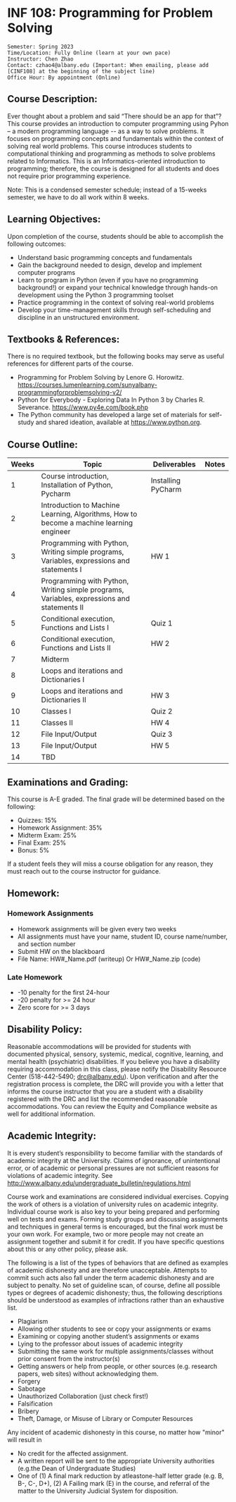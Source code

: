 # INF 108: Programming for Problem Solving

```
Semester: Spring 2023 
Time/Location: Fully Online (learn at your own pace)
Instructor: Chen Zhao
Contact: czhao4@albany.edu (Important: When emailing, please add [CINF108] at the beginning of the subject line)
Office Hour: By appointment (Online)
```

## Course Description:

Ever thought about a problem and said “There should be an app for that”? This course provides an introduction to computer programming using Pyhon – a modern programming language -- as a way to solve problems. It focuses on programming concepts and fundamentals within the context of solving real world problems. This course introduces students to computational thinking and programming as methods to solve problems related to Informatics. This is an Informatics-oriented introduction to programming; therefore, the course is designed for all students and does not require prior programming experience.

Note: This is a condensed semester schedule; instead of a 15-weeks semester, we have to do all work within 8 weeks.

## Learning Objectives:

Upon completion of the course, students should be able to accomplish the following outcomes:
* Understand basic programming concepts and fundamentals
* Gain the background needed to design, develop and implement computer programs
* Learn to program in Python (even if you have no programming background!) or expand your technical knowledge through hands-on development using the Python 3 programming toolset
* Practice programming in the context of solving real-world problems
* Develop your time-management skills through self-scheduling and discipline in an unstructured environment.

## Textbooks & References:

There is no required textbook, but the following books may serve as useful references for different parts of the course.
* Programming for Problem Solving by Lenore G. Horowitz. https://courses.lumenlearning.com/sunyalbany-programmingforproblemsolving-v2/
* Python for Everybody - Exploring Data In Python 3 by Charles R. Severance. https://www.py4e.com/book.php
* The Python community has developed a large set of materials for self-study and shared ideation, available at https://www.python.org.


## Course Outline:

| Weeks   	| Topic                                                                                   	    | Deliverables               	| Notes 	|
|---------	|------------------------------------------------------------------------------------------	    |---------------------------	|-------	|
| 1       	| Course introduction, Installation of Python, Pycharm                                     	    |     Installing PyCharm      |       	|
| 2       	| Introduction to Machine Learning, Algorithms, How to become a machine learning engineer  	    |                	            |       	|
| 3       	| Programming with Python, Writing simple programs, Variables, expressions and statements I   	|     HW 1                 	  |       	|
| 4       	| Programming with Python, Writing simple programs, Variables, expressions and statements II  	|                          	  |       	|
| 5       	| Conditional execution, Functions and Lists I                                             	    |     Quiz 1             	    |       	|
| 6       	| Conditional execution, Functions and Lists II                                            	    |     HW 2              	    |       	|
| 7       	| Midterm                                                                                 	    |                    	        |       	|
| 8       	| Loops and iterations and Dictionaries I                                                  	    |                    	        |       	|
| 9       	| Loops and iterations and Dictionaries II                                                 	    |     HW 3          	        |       	|
| 10       	| Classes I                                                                                	    |     Quiz 2                 	|       	|
| 11       	| Classes II                                                                               	    |     HW 4                   	|       	|
| 12       	| File Input/Output                                                                             |     Quiz 3           	      |       	|
| 13       	| File Input/Output                                                                             |     HW 5              	    |       	|
| 14       	| TBD                                                                                           |                       	    |       	|

## Examinations and Grading:
This course is A-E graded. The final grade will be determined based on the following:
* Quizzes: 15% 
* Homework Assignment: 35% 
* Midterm Exam: 25%
* Final Exam: 25%
* Bonus: 5%

If a student feels they will miss a course obligation for any reason, they must reach out to the course instructor for guidance.

## Homework:
### Homework Assignments
* Homework assignments will be given every two weeks
* All assignments must have your name, student ID, course name/number, and section number
* Submit HW on the blackboard
* File Name: HW#_Name.pdf (writeup) Or HW#_Name.zip (code)

### Late Homework
* -10 penalty for the first 24-hour
* -20 penalty for >= 24 hour
* Zero score for >= 3 days

## Disability Policy:
Reasonable accommodations will be provided for students with documented physical, sensory, systemic, medical, cognitive, learning, and mental health (psychiatric) disabilities. If you believe you have a disability requiring accommodation in this class, please notify the Disability Resource Center (518-442-5490; drc@albany.edu). Upon verification and after the registration process is complete, the DRC will provide you with a letter that informs the course instructor that you are a student with a disability registered with the DRC and list the recommended reasonable accommodations. You can review the Equity and Compliance website as well for additional information.

## Academic Integrity:
It is every student’s responsibility to become familiar with the standards of academic integrity at the University. Claims of ignorance, of unintentional error, or of academic or personal pressures are not sufficient reasons for violations of academic integrity. See http://www.albany.edu/undergraduate_bulletin/regulations.html

Course work and examinations are considered individual exercises. Copying the work of others is a violation of university rules on academic integrity. Individual course work is also key to your being prepared and performing well on tests and exams. Forming study groups and discussing assignments and techniques in general terms is encouraged, but the final work must be your own work. For example, two or more people may not create an assignment together and submit it for credit. If you have specific questions about this or any other policy, please ask.

The following is a list of the types of behaviors that are defined as examples of academic dishonesty and are therefore unacceptable. Attempts to commit such acts also fall under the term academic dishonesty and are subject to penalty. No set of guideline scan, of course, define all possible types or degrees of academic dishonesty; thus, the following descriptions should be understood as examples of infractions rather than an exhaustive list.
* Plagiarism
* Allowing other students to see or copy your assignments or exams
* Examining or copying another student’s assignments or exams
* Lying to the professor about issues of academic integrity
* Submitting the same work for multiple assignments/classes without prior consent from the instructor(s)
* Getting answers or help from people, or other sources (e.g. research papers, web sites) without acknowledging them. 
* Forgery
* Sabotage
* Unauthorized Collaboration (just check first!)
* Falsification
* Bribery
* Theft, Damage, or Misuse of Library or Computer Resources

Any incident of academic dishonesty in this course, no matter how "minor" will result in
* No credit for the affected assignment. 
* A written report will be sent to the appropriate University authorities (e.g.the Dean of Undergraduate Studies) 
* One of (1) A final mark reduction by atleastone-half letter grade (e.g. B, B-, C-, D+), (2) A Failing mark (E) in the course, and referral of the matter to the University Judicial System for disposition.








